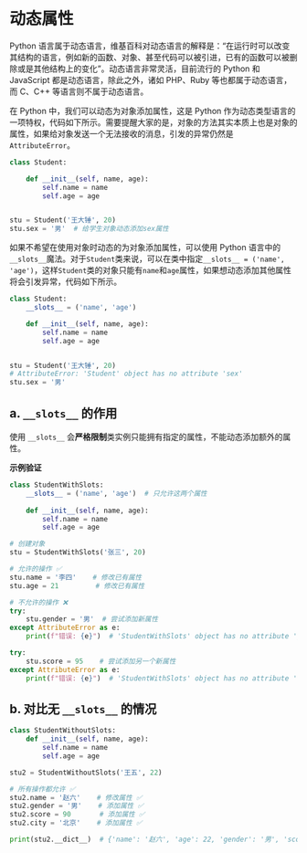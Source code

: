# 动态属性

Python 语言属于动态语言，维基百科对动态语言的解释是：“在运行时可以改变其结构的语言，例如新的函数、对象、甚至代码可以被引进，已有的函数可以被删除或是其他结构上的变化”。动态语言非常灵活，目前流行的 Python 和 JavaScript 都是动态语言，除此之外，诸如 PHP、Ruby 等也都属于动态语言，而 C、C++ 等语言则不属于动态语言。

在 Python 中，我们可以动态为对象添加属性，这是 Python 作为动态类型语言的一项特权，代码如下所示。需要提醒大家的是，对象的方法其实本质上也是对象的属性，如果给对象发送一个无法接收的消息，引发的异常仍然是`AttributeError`。

~~~python
class Student:

    def __init__(self, name, age):
        self.name = name
        self.age = age


stu = Student('王大锤', 20)
stu.sex = '男'  # 给学生对象动态添加sex属性
~~~



如果不希望在使用对象时动态的为对象添加属性，可以使用 Python 语言中的`__slots__`魔法。对于`Student`类来说，可以在类中指定`__slots__ = ('name', 'age')`，这样`Student`类的对象只能有`name`和`age`属性，如果想动态添加其他属性将会引发异常，代码如下所示。

~~~python
class Student:
    __slots__ = ('name', 'age')

    def __init__(self, name, age):
        self.name = name
        self.age = age


stu = Student('王大锤', 20)
# AttributeError: 'Student' object has no attribute 'sex'
stu.sex = '男'
~~~





## a. `__slots__` 的作用

使用 `__slots__` 会**严格限制**类实例只能拥有指定的属性，不能动态添加额外的属性。

**示例验证**

```python
class StudentWithSlots:
    __slots__ = ('name', 'age')  # 只允许这两个属性
    
    def __init__(self, name, age):
        self.name = name
        self.age = age

# 创建对象
stu = StudentWithSlots('张三', 20)

# 允许的操作 ✅
stu.name = '李四'    # 修改已有属性
stu.age = 21         # 修改已有属性

# 不允许的操作 ❌
try:
    stu.gender = '男'  # 尝试添加新属性
except AttributeError as e:
    print(f"错误: {e}")  # 'StudentWithSlots' object has no attribute 'gender'

try:
    stu.score = 95    # 尝试添加另一个新属性
except AttributeError as e:
    print(f"错误: {e}")  # 'StudentWithSlots' object has no attribute 'score'
```



## b. 对比无 `__slots__` 的情况

```python
class StudentWithoutSlots:
    def __init__(self, name, age):
        self.name = name
        self.age = age

stu2 = StudentWithoutSlots('王五', 22)

# 所有操作都允许 ✅
stu2.name = '赵六'    # 修改属性 ✅
stu2.gender = '男'    # 添加属性 ✅
stu2.score = 90       # 添加属性 ✅
stu2.city = '北京'    # 添加属性 ✅

print(stu2.__dict__)  # {'name': '赵六', 'age': 22, 'gender': '男', 'score': 90, 'city': '北京'}
```

